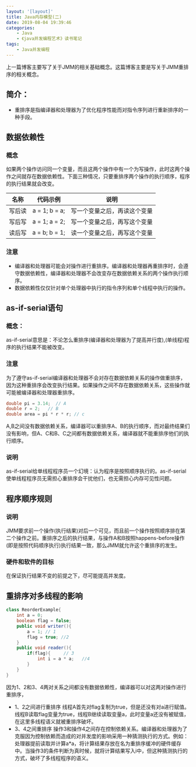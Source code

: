 ```yaml
---
layout: '[layout]'
title: Java内存模型(二)
date: 2019-08-04 19:39:46
categories:
    - Java
    - 《java并发编程艺术》读书笔记
tags:
    - Java并发编程
---
```


上一篇博客主要写了关于JMM的相关基础概念。这篇博客主要是写关于JMM重排序的相关概念。

## 简介：
- 重排序是指编译器和处理器为了优化程序性能而对指令序列进行重新排序的一种手段。
<!-- more -->

## 数据依赖性
### 概念
如果两个操作访问同一个变量，而且这两个操作中有一个为写操作，此时这两个操作之间就存在数据依赖性。下面三种情况，只要重排序两个操作的执行顺序，程序的执行结果就会改变。

| 名称 | 代码示例 | 说明 |
| :----------: | :----------: | :-----------: |
| 写后读 | a = 1; b = a; | 写一个变量之后，再读这个变量|
| 写后写 | a = 1; a = 2; | 写一个变量之后，再写这个变量|
| 读后写 | a = b; b = 1; | 读一个变量之后，再写这个变量|

### 注意
- 编译器和处理器可能会对操作进行重排序。编译器和处理器再重排序时，会遵守数据依赖性，编译器和处理器不会改变存在数据依赖关系的两个操作执行顺序。
- 数据依赖性仅仅针对单个处理器中执行的指令序列和单个线程中执行的操作。

## as-if-serial语句

### 概念：
as-if-serial意思是：不论怎么重排序(编译器和处理器为了提高并行度),(单线程)程序的执行结果不能被改变。
### 注意
为了遵守as-if-serial编译器和处理器不会对存在数据依赖关系的操作做重排序，因为这种重排序会改变执行结果。如果操作之间不存在数据依赖关系，这些操作就可能被编译器和处理器重排序。
```java
double pi = 3.14;  // A
double r = 2;   // B
double area = pi * r * r; // c
```
A,B之间没有数据依赖关系，编译器可以重排序A、B的执行顺序，而对最终结果们没有影响，但A、C和B、C之间都有数据依赖关系，编译器就不能重排序他们的执行顺序。
### 说明
as-if-serial给单线程程序员一个幻境：认为程序是按照顺序执行的。as-if-serial 使单线程程序员无需担心重排序会干扰他们，也无需担心内存可见性问题。

## 程序顺序规则

### 说明
JMM要求前一个操作(执行结果)对后一个可见，而且前一个操作按照顺序排在第二个操作之前。重排序之后的执行结果，与操作A和B按照happens-before操作(即是按照代码顺序执行)执行结果一致，那么JMM就允许这个重排序的发生。
### 硬件和软件的目标
在保证执行结果不变的前提之下，尽可能提高并发度。

## 重排序对多线程的影响
``` java
class ReorderExample{
    int a = 0;
    boolean flag = false;
    public void writer(){
        a = 1; // 1
        flag = true; //2
    }
    public void reader(){
        if(flag){     // 3
            int i = a * a;   //4
        }
    }
} 
```
因为1、2和3、4两对关系之间都没有数据依赖性，编译器可以对这两对操作进行重排序，
- 1、2之间进行重排序
线程A首先对flag复制为true，但是还没有对a进行赋值。线程B读取flag变量为true，线程B继续读取变量a，此时变量a还没有被赋值，在这里多线程语义就被重排序破坏。
- 3、4之间重排序
操作3和操作4之间存在控制依赖关系。编译器和处理器为了克服因为控制依赖而造成的对并发度的影响采用一种猜测执行的方式。例如：处理器提前读取并计算a*a，将计算结果存放在名为重排序缓冲的硬件缓存中。当操作3的条件判断为真时候，就将计算结果写入i中，但这种猜测执行的方式，破坏了多线程程序的语义。